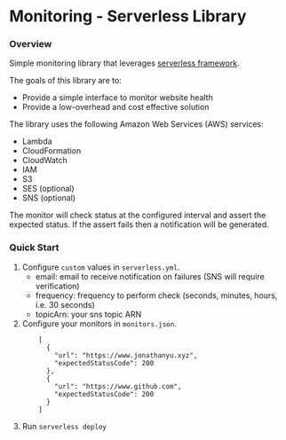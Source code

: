 # Monitoring - Serverless Library

### Overview

Simple monitoring library that leverages [serverless framework](https://github.com/serverless/serverless).

The goals of this library are to:

* Provide a simple interface to monitor website health
* Provide a low-overhead and cost effective solution

The library uses the following Amazon Web Services (AWS) services:

* Lambda
* CloudFormation
* CloudWatch
* IAM
* S3
* SES (optional)
* SNS (optional)

The monitor will check status at the configured interval and assert the expected status. 
If the assert fails then a notification will be generated.

### Quick Start

1) Configure `custom` values in `serverless.yml`.
    * email: email to receive notification on failures (SNS will require verification)
    * frequency: frequency to perform check (seconds, minutes, hours, i.e. 30 seconds)
    * topicArn: your sns topic ARN
2) Configure your monitors in `monitors.json`.
    ```
        [
          {
            "url": "https://www.jonathanyu.xyz",
            "expectedStatusCode": 200
          },
          {
            "url": "https://www.github.com",
            "expectedStatusCode": 200
          }
        ]
    ```
3) Run `serverless deploy`
